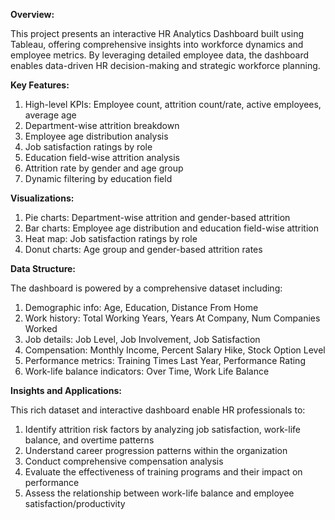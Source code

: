 **Overview:** 

This project presents an interactive HR Analytics Dashboard built using Tableau, offering comprehensive insights into workforce dynamics and employee metrics. By leveraging detailed employee data, the dashboard enables data-driven HR decision-making and strategic workforce planning.

**Key Features:**

1. High-level KPIs: Employee count, attrition count/rate, active employees, average age
2. Department-wise attrition breakdown
3. Employee age distribution analysis
4. Job satisfaction ratings by role
5. Education field-wise attrition analysis
6. Attrition rate by gender and age group
7. Dynamic filtering by education field

**Visualizations:**

1. Pie charts: Department-wise attrition and gender-based attrition
2. Bar charts: Employee age distribution and education field-wise attrition
3. Heat map: Job satisfaction ratings by role
4. Donut charts: Age group and gender-based attrition rates

**Data Structure:**

The dashboard is powered by a comprehensive dataset including:
1. Demographic info: Age, Education, Distance From Home
2. Work history: Total Working Years, Years At Company, Num Companies Worked
3. Job details: Job Level, Job Involvement, Job Satisfaction
4. Compensation: Monthly Income, Percent Salary Hike, Stock Option Level
5. Performance metrics: Training Times Last Year, Performance Rating
6. Work-life balance indicators: Over Time, Work Life Balance

**Insights and Applications:**

This rich dataset and interactive dashboard enable HR professionals to:
1. Identify attrition risk factors by analyzing job satisfaction, work-life balance, and overtime patterns
2. Understand career progression patterns within the organization
3. Conduct comprehensive compensation analysis
4. Evaluate the effectiveness of training programs and their impact on performance
5. Assess the relationship between work-life balance and employee satisfaction/productivity
